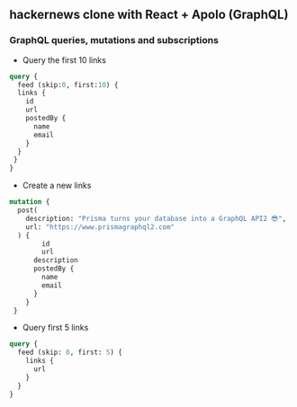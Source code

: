 ## hackernews clone with React + Apolo (GraphQL)


### GraphQL queries, mutations and subscriptions


* Query the first 10 links

```graphql
query {
  feed (skip:0, first:10) {
  links {
    id
    url
    postedBy {
      name
      email
    }
  }
 }
}
```

* Create a new links

```graphql
mutation {
  post(
    description: "Prisma turns your database into a GraphQL API2 😎",
    url: "https://www.prismagraphql2.com"
  ) {
     	id
    	url
      description
      postedBy {
        name
        email
      }
    }
 }
```


* Query first 5 links

```graphql
query {
  feed (skip: 0, first: 5) {
    links {
      url
    }
  }
}
```
